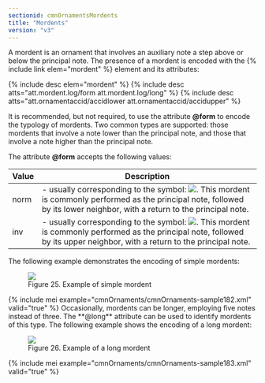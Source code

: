 ```yaml
---
sectionid: cmnOrnamentsMordents
title: "Mordents"
version: "v3"
---
```


A mordent is an ornament that involves an auxiliary note a step above or below the
principal
note. The presence of a mordent is encoded with the {% include link elem="mordent" %} element and
its attributes:



{% include desc elem="mordent" %}
{% include desc atts="att.mordent.log/form att.mordent.log/long" %}
{% include desc atts="att.ornamentaccid/accidlower att.ornamentaccid/accidupper" %}




It is recommended, but not required, to use the attribute **@form** to encode the
typology of mordents. Two common types are supported: those mordents that involve
a note lower
than the principal note, and those that involve a note higher than the principal note.

The attribute **@form** accepts the following values:

<table class="table table-striped">
   <thead>
      <tr>
         <th>Value</th>
         <th>Description</th>
      </tr>
   </thead>
   <tbody>
      <tr>
         <td>norm</td>
         <td> - usually corresponding to the symbol: <img src="{{ site.baseurl }}/Images/modules/cmnOrnaments/lower_mordent.png" class="graphic">. This mordent is
            commonly performed as the principal note, followed by its lower neighbor, with a return
            to
            the principal note.
         </td>
      </tr>
      <tr>
         <td>inv</td>
         <td> - usually corresponding to the symbol: <img src="{{ site.baseurl }}/Images/modules/cmnOrnaments/upper_mordent.png" class="graphic">. This mordent is
            commonly performed as the principal note, followed by its upper neighbor, with a return
            to
            the principal note.
         </td>
      </tr>
   </tbody>
</table>The following example demonstrates the encoding of simple mordents:


<figure class="figure"><img src="{{ site.baseurl }}/Images/modules/cmnOrnaments/ex_mordent.png" class="img-responsive"><figcaption class="figure-caption">Figure 25. Example of simple mordent</figcaption>
</figure>{% include mei example="cmnOrnaments/cmnOrnaments-sample182.xml" valid="true" %}
Occasionally, mordents can be longer, employing five notes instead of three. The
**@long** attribute can be used to identify mordents of this type. The following
example shows the encoding of a long mordent:


<figure class="figure"><img src="{{ site.baseurl }}/Images/modules/cmnOrnaments/ex_mordent_l.png" class="img-responsive"><figcaption class="figure-caption">Figure 26. Example of a long mordent</figcaption>
</figure>{% include mei example="cmnOrnaments/cmnOrnaments-sample183.xml" valid="true" %}
